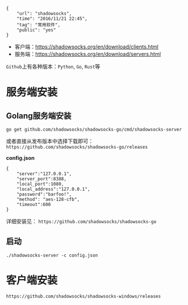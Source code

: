 ```
{
    "url": "shadowsocks",
    "time": "2016/11/21 22:45",
    "tag": "常用软件",
    "public": "yes"
}
```

- 客户端：https://shadowsocks.org/en/download/clients.html
- 服务端：https://shadowsocks.org/en/download/servers.html

`Github`上有各种版本：`Python`, `Go`, `Rust`等

# 服务端安装

## Golang服务端安装

```
go get github.com/shadowsocks/shadowsocks-go/cmd/shadowsocks-server
```

或者直接从发布版本中选择下载即可：`https://github.com/shadowsocks/shadowsocks-go/releases`

**config.json**

```
{
    "server":"127.0.0.1",
    "server_port":8388,
    "local_port":1080,
    "local_address":"127.0.0.1",
    "password":"barfoo!",
    "method": "aes-128-cfb",
    "timeout":600
}
```


详细安装见： `https://github.com/shadowsocks/shadowsocks-go`

## 启动

```
./shadowsocks-server -c config.json
```

# 客户端安装

`https://github.com/shadowsocks/shadowsocks-windows/releases`
